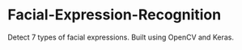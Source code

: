 # Facial-Expression-Recognition

Detect 7 types of facial expressions.
Built using OpenCV and Keras.
